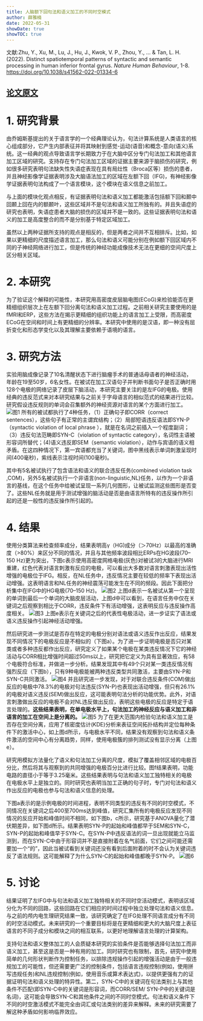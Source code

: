 ```yaml
---
title: 人脑额下回句法和语义加工的不同时空模式
author: 薛雅楠
date: 2022-05-31
showDate: true
showTOC: true
---
```

文献:Zhu, Y., Xu, M., Lu, J., Hu, J., Kwok, V. P., Zhou, Y., ... & Tan, L. H. (2022). Distinct spatiotemporal patterns of syntactic and semantic processing in human inferior frontal gyrus. *Nature Human Behaviour*, 1-8.
https://doi.org/10.1038/s41562-022-01334-6
## [论文原文](../Source_Files/2022-05-31-XYN1.Pdf)
# 1. 研究背景
由乔姆斯基提出的关于语言学的一个经典理论认为，句法计算系统是人类语言的核心组成部分，它产生内部表征并将其映射到感觉-运动(语音)和概念-意向(语义)系统。这一经典的观点导致语言学长期致力于在大脑中区分专门句法加工和其他语言加工区域的研究。支持存在专门句法加工区域的证据主要来源于脑损伤的研究，例如很多研究表明句法缺失性失语症表现在具有局灶性（Broca区等）损伤的患者，并且神经影像学证据表明涉及大脑语法加工的区域在左额下回（IFG)，有神经影像学证据表明句法构成了一个语言模块，这个模块在语义信息之前加工。

与上面的模块化观点相反，有证据表明句法和语义加工都能激活包括额下回和颞中回颞上回在内的额颞叶，这些区域并不是句法和语义加工所独有的。并且失语症的研究也表明，失语症患者大脑的损伤的区域并不是一致的。这些证据表明句法和语义的加工是高度整合的而不是分别基于特定区域加工。

虽然以上两种证据所支持的观点是相反的，但是两者之间并不互相排斥。比如，如果以更精细的尺度描述语言加工，那么句法和语义可能分别在例如额下回区域内不同的子神经网络进行加工，但是传统的神经功能成像技术无法在更细的空间尺度上区分相关区域。
# 2. 本研究
为了验证这个解释的可能性，本研究用高密度皮层脑电图(ECoG)来检验能否在更精细组织层次上在左额下回分离句法和语义加工过程。之前相关研究主要使用的是fMRI和ERP，这些方法在揭示更精细的组织功能上的语言加工上受限，而高密度ECoG在空间和时间上有更精细的分辨率。本研究中使用的是汉语，即一种没有屈折变化和形态学变化以及其理解主要依赖于语境的语言。
# 3. 研究方法
实验用脑成像记录了10名清醒状态下进行脑瘤手术的普通话母语者的神经活动，年龄在19至50岁，6名女性。在被试在加工汉语句子并判断书面句子是否正确时用128个电极的网络记录了皮层下脑活动，本研究主要关注的是左IFG的电极。使用经典的违反范式来对本研究结果与之前关于字母语言的相似范式的结果进行比较。研究假设违反规则的单词会召集额外的神经资源对语言的某个方面进行加工。
![图1](../Supporting_Information/2022-05-31-XYN1-Fig-1.png)
所有的被试都执行了4种任务，（1）正确句子即CORR（correct sentences），这些句子有正常的主谓宾结构；（2）局部短语违反语法即SYN-P（syntactic violation of local phrase ），就是在名词之前插入一个程度副词；（3）违反句法范畴即SYN-C（violation of syntactic category），名词性主语被形容词所替代；(4)语义违反即SEM（semantic violation），动作与宾语的语义相矛盾。在这四种情况下，第一宾语都充当了关键词，图中黑线表示单词刺激呈现时间(400毫秒)，紫线表示注视时间(100毫秒)。

其中有5名被试执行了包含语法和语义的联合违反任务(combined violation task ,COM)，另外5名被试执行一个非语言(non-linguistic,NL)任务，以作为一个非语言的基线，在这个任务中给被试呈现一系列几何图形，让被试监测这些图形是否变了。这些NL任务就是用于测试增强的脑活动是否是由语言所特有的违反操作所引起的还是一般性的违反操作所引起的。
# 4. 结果

使用分类算法来检查频率成分，结果表明高γ（HG)成分（＞70Hz）以最高的准确度（>80%）来区分不同的情况，并且与其他频率波段相比ERPs在HG波段(70–150 Hz)更为突出，下图c表示使用高密度网格电极(灰色)对被试3的大脑进行MRI重建，红色代表对语言刺激有反应的电极，可以看出大多数对语言刺激表现出活性增强的电极位于IFG。相反，在NL任务中，违反情况主要在较低的频率下表现出活动增强。这表明语言和NL任务的神经震荡可能发生在不同的频段。因此下面把分析集中在IFG中的HG电极(70–150 Hz)。
![图2](../Supporting_Information/2022-05-31-XYN1-Fig-2.png)
上图d表示一名被试从第一个呈现的单词到最后一个单词的大脑皮层活动，上图d中可以看到，在语言任务中仅在关键词之后观察到相比于CORR，违反条件下有活动增强，这表明反应与违反操作高度相关。
![图3](../Supporting_Information/2022-05-31-XYN1-Fig-3.png)
上图e表示在关键词之后的代表性电极活动，进一步证实了语法或语义违反操作引起神经活动增强。

然后研究进一步测试是否存在特定的电极分别对语法或语义违反作出反应，结果发现不同情况下的电极反应是不相似的（下图a）。为了进一步证明电极是否只对某类或者多种违反都作出反应，研究定义了如果某个电极在某类违反情况下它的神经活动与CORR相比增强时间超过50ms以上，研究把它定义为具有显著效应，有58个电极符合标准，并做进一步分析。结果发现其中有49个只对某一类违反情况有强烈反应（下图b），只有9种电极能被两种违反类型共同激活，主要由SYN-P和SYN-C共同激活。
![图4](../Supporting_Information/2022-05-31-XYN1-Fig-4.png)
并且研究进一步发现，对于对联合违反条件(COM)做出反应的电极中78.3%的电极对句法违反(SYN-P)也表现出活动增强，但只有26.1%的电极对语义违反(SEM)做出反应，这可能表明句法分析的功能优势。此外，对语言刺激做出反应的电极不会对NL违反做出反应，表明这些电极的反应是特定于语言处理的。**这些结果表明，在单电极水平上，句法加工的神经反应与语义加工和非语言的加工在空间上是分离的。**
![图5](../Supporting_Information/2022-05-31-XYN1-Fig-5.png)
为了在更大范围内检验句法和语义加工是否存在空间分离，应用了核密度估计(KDE)分析来表征空间拓扑结构并定位每种条件下的激活中心，如上图d所示，与电极水平不同，结果没有观察到句法和语义条件激活的空间中心有分离趋势，同样，使用电极簇的排列测试没有显示分离（上图e）。

研究用模拟方法量化了语义和句法加工分离的尺度，模拟了覆盖相邻区域的电极百分比，然后将其与观察到的共同增强的电极百分比进行比较。图f结果表明，功能电路的直径小于等于3.25毫米。这些结果表明与句法和语义加工独特相关的电极在电极水平上是独立的。同时研究也表明当加工正确的句子时，专门对句法和语义作出反应的电极也参与句法和语义信息的处理。

下图a表示的是示例电极的时间进程，表明不同类型的违反有不同的时空模式，不同情况在关键词之后400至700ms达到峰值，研究汇集所有的电极反应发现不同情况的反应开始和峰值时间不相同，如下图b，c所示，研究基于ANOVA量化了潜伏期差异，如下图d所示。结果表明SYN-P的起始和峰值都早于SEM和SYN-C，SYN-P的起始和峰值早于SYN-C。在SYN-P中违反语法的词一旦出现就能立马监测到，而在SYN-C中由于形容词并不是直接附着在名气前面，它们之间可能还需要加一个“的”，因此当被试看到关键词还没有看到后面附着的时不会认为关键词违反了语法规则。这可能解释了为什么SYN-C的起始和峰值都晚于SYN-P。
![图6](../Supporting_Information/2022-05-31-XYN1-Fig-6.png)
# 5. 讨论
结果证明了左IFG中与句法和语义加工独特相关的不同时空活动模式，表明该区域分化为不同的回路，这些回路在它们相应的时间过程中独立处理句法和语义信息。与之前的颅内电生理研究结果一致，该研究确定了在IFG处理不同语言成分有不同的时空活动模式。未来研究的一个重要目标将是在更精细和更大的大脑尺度上表征语言的不同子成分和模块之间的相互联系，以更好地理解语言处理的计算架构。

支持句法和语义整体加工的人会质疑本研究的实验条件是否能够选择句法加工而非语义加工，甚至这是否是一种有用的加工。同时研究也有限制，首先，研究中使用简单的几何形状判断作为控制任务，以排除违规操作引起的增强活动是由于一般违规加工的可能性，但还需要更广泛的控制条件，包括语言违规控制(例如，使用拼写违规任务)和NL违规控制(例如，使用音乐或算术表达式)，以提供更强有力的证据证明句法和语义处理的特异性。第二，SYN-C中的关键词在句法类别上与其他条件不匹配(即SYN-C中的关键词是形容词，而CORR/SEM/ SYN-P中的关键词是名词)，这可能会导致SYN-C和其他条件之间的不同时空模式。句法和语义条件下不同的时空激活模式不能完全由词汇或句法类别的差异来解释。未来的研究需要了解这种矛盾如何影响临界效应。
